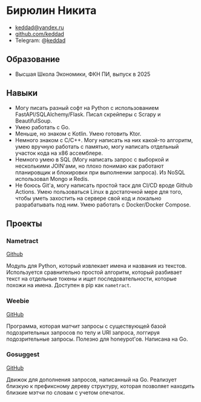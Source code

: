 # Бирюлин Никита

* keddad@yandex.ru
* [github.com/keddad](https://github.com/keddad)
* Telegram: @[keddad](https://t.me/keddad)

## Образование
* Высшая Школа Экономики, ФКН ПИ, выпуск в 2025

## Навыки
* Могу писать разный софт на Python с использованием FastAPI/SQLAlchemy/Flask. Писал скрейперы с Scrapy и BeautifulSoup.
* Умею работать с Go.
* Меньше, но знаком с Kotlin. Умею готовить Ktor.
* Немного знаком с C/C++. Могу написать на них какой-то алгоритм, умею вручную работать с памятью, могу написать отдельный участок кода на x86 ассемблере.
* Немного умею в SQL (Могу написать запрос с выборкой и несколькими JOIN'ами, но плохо понимаю как работают планировщик и блокировки при выполнении запроса). Из NoSQL использовал Mongo и Redis.
* Не боюсь Git'а, могу написать простой таск для CI/CD вроде Github Actions. Умею пользоваться Linux в достаточной мере для того, чтобы уметь захостить на сервере свой код и локально разрабатывать под ним. Умею работать с Docker/Docker Compose.

## Проекты
### Nametract
[Github](https://github.com/keddad/nametract)

Модуль для Python, который извлекает имена и названия из текстов. Используется сравнительно простой алгоритм, который разбивает текст на отдельные токены и ищет последовательности, которые похожи на имена. Доступен в pip как `nametract`.

### Weebie
[GitHub](https://github.com/keddad/weebie)

Программа, которая матчит запросы с существующей базой подозрительных запросов по телу и URI запроса, логгируя подозрительные запросы. Полезно для honeypot'ов. Написана на Go.

### Gosuggest
[GitHub](https://github.com/keddad/gosuggest)

Движок для дополнения запросов, написанный на Go. Реализует близкую к префиксному дереву структуру, которая позволяет находить близкие мэтчи по словам с учетом опечаток.
